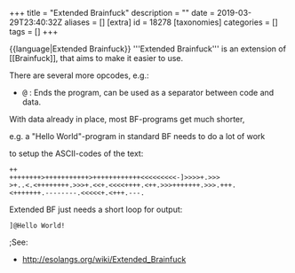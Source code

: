 +++
title = "Extended Brainfuck"
description = ""
date = 2019-03-29T23:40:32Z
aliases = []
[extra]
id = 18278
[taxonomies]
categories = []
tags = []
+++

{{language|Extended Brainfuck}}
'''Extended Brainfuck''' is an extension of [[Brainfuck]],
that aims to make it easier to use.

There are several more opcodes, e.g.:
* <tt>@</tt> : Ends the program, can be used as a separator between code and data.


With data already in place, most BF-programs get much shorter,

e.g. a "Hello World"-program in standard BF needs to do a lot of work

to setup the ASCII-codes of the text:

```bf>++++++++++[>+>+++>++++>+++++++>++++++++>+++++++++
++
++++++++>+++++++++++>++++++++++++<<<<<<<<<-]>>>>+.>>>
>+..<.<++++++++.>>>+.<<+.<<<<++++.<++.>>>+++++++.>>>.+++.
<+++++++.--------.<<<<<+.<+++.---.
```


Extended BF just needs a short loop for output:

```bf>[.
]@Hello World!
```



;See:
* http://esolangs.org/wiki/Extended_Brainfuck

